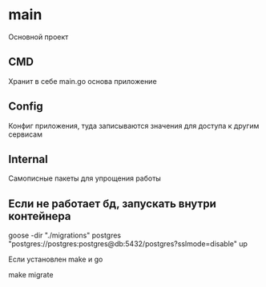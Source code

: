 # main
Основной проект

## CMD
Хранит в себе main.go основа приложение

## Config
Конфиг приложения, туда записываются значения для доступа к другим сервисам

## Internal 
Самописные пакеты для упрощения работы

## Если не работает бд, запускать внутри контейнера
        
goose -dir "./migrations" postgres "postgres://postgres:postgres@db:5432/postgres?sslmode=disable" up
        
Если установлен make и go
        
make migrate
        
